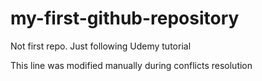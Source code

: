 # my-first-github-repository
Not first repo. Just following Udemy tutorial

This line was modified manually during conflicts resolution
